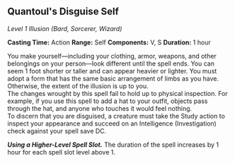 ## Quantoul's Disguise Self
*Level 1 Illusion (Bard, Sorcerer, Wizard)*

**Casting Time:** Action
**Range:** Self
**Components:** V, S
**Duration:** 1 hour

You make yourself—including your clothing, armor, weapons, and other belongings on your person—look different until the spell ends. You can seem 1 foot shorter or taller and can appear heavier or lighter. You must adopt a form that has the same basic arrangement of limbs as you have. Otherwise, the extent of the illusion is up to you.  
The changes wrought by this spell fail to hold up to physical inspection. For example, if you use this spell to add a hat to your outfit, objects pass through the hat, and anyone who touches it would feel nothing.  
To discern that you are disguised, a creature must take the Study action to inspect your appearance and succeed on an Intelligence (Investigation) check against your spell save DC.

***Using a Higher-Level Spell Slot.*** The duration of the spell increases by 1 hour for each spell slot level above 1.